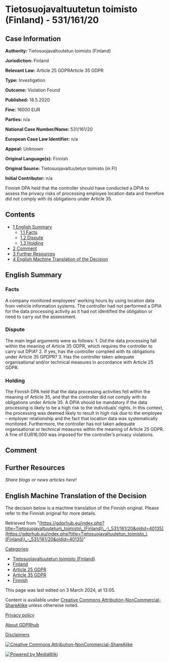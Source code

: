 # Tietosuojavaltuutetun toimisto (Finland) - 531/161/20

## Case Information

**Authority:** Tietosuojavaltuutetun toimisto (Finland)

**Jurisdiction:** Finland

**Relevant Law:** Article 25 GDPRArticle 35 GDPR

**Type:** Investigation

**Outcome:** Violation Found

**Published:** 18.5.2020

**Fine:** 16000 EUR

**Parties:** n/a

**National Case Number/Name:** 531/161/20

**European Case Law Identifier:** n/a

**Appeal:** Unknown

**Original Language(s):** Finnish

**Original Source:** Tietosuojavaltuutetun toimisto (in FI)

**Initial Contributor:** n/a

Finnish DPA held that the controller should have conducted a DPIA to assess the privacy risks of processing employee location data and therefore did not comply with its obligations under Article 35.

## Contents

*   [1 English Summary](#English_Summary)
    *   [1.1 Facts](#Facts)
    *   [1.2 Dispute](#Dispute)
    *   [1.3 Holding](#Holding)
*   [2 Comment](#Comment)
*   [3 Further Resources](#Further_Resources)
*   [4 English Machine Translation of the Decision](#English_Machine_Translation_of_the_Decision)

## English Summary

### Facts

A company monitored employees’ working hours by using location data from vehicle information systems. The controller had not performed a DPIA for the data processing activity as it had not identified the obligation or need to carry out the assessment.

  

### Dispute

The main legal arguments were as follows: 1. Did the data processing fall within the meaning of Article 35 GDPR, which requires the controller to carry out DPIA? 2. If yes, has the controller complied with its obligations under Article 35 GPDPR? 3. Has the controller taken adequate organisational and/or technical measures in accordance with Article 25 GDPR.

  

### Holding

The Finnish DPA held that the data processing activities fell within the meaning of Article 35, and that the controller did not comply with its obligations under Article 35. A DPIA should be mandatory if the data processing is likely to be a high risk to the individuals’ rights. In this context, the processing was deemed likely to result in high risk due to the employee – employer relationship and the fact that location data was systematically monitored. Furthermore, the controller has not taken adequate organisational or technical measures within the meaning of Article 25 GDPR. A fine of EUR16,000 was imposed for the controller’s privacy violations.

  

## Comment

## Further Resources

_Share blogs or news articles here!_

## English Machine Translation of the Decision

The decision below is a machine translation of the Finnish original. Please refer to the Finnish original for more details.

Retrieved from "[https://gdprhub.eu/index.php?title=Tietosuojavaltuutetun\_toimisto\_(Finland)\_-\_531/161/20&oldid=40135](https://gdprhub.eu/index.php?title=Tietosuojavaltuutetun_toimisto_\(Finland\)_-_531/161/20&oldid=40135)"

[Categories](/index.php?title=Special:Categories "Special:Categories"):

*   [Tietosuojavaltuutetun toimisto (Finland)](/index.php?title=Category:Tietosuojavaltuutetun_toimisto_\(Finland\) "Category:Tietosuojavaltuutetun toimisto (Finland)")
*   [Finland](/index.php?title=Category:Finland "Category:Finland")
*   [Article 25 GDPR](/index.php?title=Category:Article_25_GDPR "Category:Article 25 GDPR")
*   [Article 35 GDPR](/index.php?title=Category:Article_35_GDPR "Category:Article 35 GDPR")
*   [Finnish](/index.php?title=Category:Finnish "Category:Finnish")

This page was last edited on 3 March 2024, at 13:05.

Content is available under [Creative Commons Attribution-NonCommercial-ShareAlike](https://creativecommons.org/licenses/by-nc-sa/4.0/) unless otherwise noted.

[Privacy policy](/index.php?title=GDPRhub:Privacy_policy)

[About GDPRhub](/index.php?title=GDPRhub:About)

[Disclaimers](/index.php?title=GDPRhub:General_disclaimer)

[![Creative Commons Attribution-NonCommercial-ShareAlike](/resources/assets/licenses/cc-by-nc-sa.png)](https://creativecommons.org/licenses/by-nc-sa/4.0/)

[![Powered by MediaWiki](/resources/assets/poweredby_mediawiki_88x31.png)](https://www.mediawiki.org/)